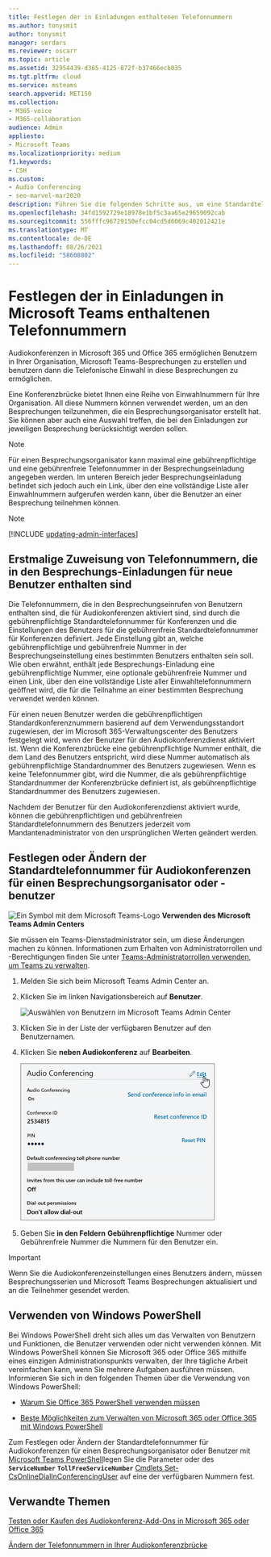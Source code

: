 ```yaml
---
title: Festlegen der in Einladungen enthaltenen Telefonnummern
ms.author: tonysmit
author: tonysmit
manager: serdars
ms.reviewer: oscarr
ms.topic: article
ms.assetid: 32954439-d365-4125-872f-b37466ecb035
ms.tgt.pltfrm: cloud
ms.service: msteams
search.appverid: MET150
ms.collection:
- M365-voice
- M365-collaboration
audience: Admin
appliesto:
- Microsoft Teams
ms.localizationpriority: medium
f1.keywords:
- CSH
ms.custom:
- Audio Conferencing
- seo-marvel-mar2020
description: Führen Sie die folgenden Schritte aus, um eine Standardtelefonnummer für Anrufer zu erstellen, die an einer Besprechung Microsoft Teams teilnehmen.
ms.openlocfilehash: 34fd1592729e18978e1bf5c3aa65e29659092cab
ms.sourcegitcommit: 556fffc96729150efcc04cd5d6069c402012421e
ms.translationtype: MT
ms.contentlocale: de-DE
ms.lasthandoff: 08/26/2021
ms.locfileid: "58608802"
---
```

# <a name="set-the-phone-numbers-included-on-invites-in-microsoft-teams"></a>Festlegen der in Einladungen in Microsoft Teams enthaltenen Telefonnummern

Audiokonferenzen in Microsoft 365 und Office 365 ermöglichen Benutzern in Ihrer Organisation, Microsoft Teams-Besprechungen zu erstellen und benutzern dann die Telefonische Einwahl in diese Besprechungen zu ermöglichen.
  
Eine Konferenzbrücke bietet Ihnen eine Reihe von Einwahlnummern für Ihre Organisation. All diese Nummern können verwendet werden, um an den Besprechungen teilzunehmen, die ein Besprechungsorganisator erstellt hat. Sie können aber auch eine Auswahl treffen, die bei den Einladungen zur jeweiligen Besprechung berücksichtigt werden sollen.
  
> [!NOTE]
> Für einen Besprechungsorganisator kann maximal eine gebührenpflichtige und eine gebührenfreie Telefonnummer in der Besprechungseinladung angegeben werden. Im unteren Bereich jeder Besprechungseinladung befindet sich jedoch auch ein Link, über den eine vollständige Liste aller Einwahlnummern aufgerufen werden kann, über die Benutzer an einer Besprechung teilnehmen können.

> [!NOTE]
> [!INCLUDE [updating-admin-interfaces](includes/updating-admin-interfaces.md)]
  
## <a name="initial-assignment-of-phone-numbers-that-are-included-in-the-meeting-invites-for-new-users"></a>Erstmalige Zuweisung von Telefonnummern, die in den Besprechungs-Einladungen für neue Benutzer enthalten sind

Die Telefonnummern, die in den Besprechungseinrufen von Benutzern enthalten sind, die für Audiokonferenzen aktiviert sind, sind durch die gebührenpflichtige Standardtelefonnummer für Konferenzen und die Einstellungen des Benutzers für die gebührenfreie Standardtelefonnummer für Konferenzen definiert. Jede Einstellung gibt an, welche gebührenpflichtige und gebührenfreie Nummer in der Besprechungseinstellung eines bestimmten Benutzers enthalten sein soll. Wie oben erwähnt, enthält jede Besprechungs-Einladung eine gebührenpflichtige Nummer, eine optionale gebührenfreie Nummer und einen Link, über den eine vollständige Liste aller Einwahltelefonnummern geöffnet wird, die für die Teilnahme an einer bestimmten Besprechung verwendet werden können.

Für einen neuen Benutzer werden die gebührenpflichtigen Standardkonferenznummern basierend auf dem Verwendungsstandort zugewiesen, der im Microsoft 365-Verwaltungscenter des Benutzers festgelegt wird, wenn der Benutzer für den Audiokonferenzdienst aktiviert ist. Wenn die Konferenzbrücke eine gebührenpflichtige Nummer enthält, die dem Land des Benutzers entspricht, wird diese Nummer automatisch als gebührenpflichtige Standardnummer des Benutzers zugewiesen. Wenn es keine Telefonnummer gibt, wird die Nummer, die als gebührenpflichtige Standardnummer der Konferenzbrücke definiert ist, als gebührenpflichtige Standardnummer des Benutzers zugewiesen.  

Nachdem der Benutzer für den Audiokonferenzdienst aktiviert wurde, können die gebührenpflichtigen und gebührenfreien Standardtelefonnummern des Benutzers jederzeit vom Mandantenadministrator von den ursprünglichen Werten geändert werden.

## <a name="set-or-change-the-default-audio-conferencing-phone-number-for-a-meeting-organizer-or-user"></a>Festlegen oder Ändern der Standardtelefonnummer für Audiokonferenzen für einen Besprechungsorganisator oder -benutzer

![Ein Symbol mit dem Microsoft Teams-Logo](media/teams-logo-30x30.png) **Verwenden des Microsoft Teams Admin Centers**

Sie müssen ein Teams-Dienstadministrator sein, um diese Änderungen machen zu können. Informationen zum Erhalten von Administratorrollen und -Berechtigungen finden Sie unter [Teams-Administratorrollen verwenden, um Teams zu verwalten](./using-admin-roles.md).

1. Melden Sie sich beim Microsoft Teams Admin Center an.

2. Klicken Sie im linken Navigationsbereich auf **Benutzer**.

    ![Auswählen von Benutzern im Microsoft Teams Admin Center](media/Admin-users.png)

3. Klicken Sie in der Liste der verfügbaren Benutzer auf den Benutzernamen.

4. Klicken Sie **neben Audiokonferenz** auf **Bearbeiten**.

    ![Klicken Sie neben Audiokonferenz auf Bearbeiten.](media/teams-set-phone-numbers-on-invites-image3.png)

5. Geben Sie **in den Feldern** **Gebührenpflichtige** Nummer oder Gebührenfreie Nummer die Nummern für den Benutzer ein.

> [!IMPORTANT]
> Wenn Sie die Audiokonferenzeinstellungen eines Benutzers ändern, müssen Besprechungsserien und Microsoft Teams Besprechungen aktualisiert und an die Teilnehmer gesendet werden.

## <a name="want-to-use-windows-powershell"></a>Verwenden von Windows PowerShell

Bei Windows PowerShell dreht sich alles um das Verwalten von Benutzern und Funktionen, die Benutzer verwenden oder nicht verwenden können. Mit Windows PowerShell können Sie Microsoft 365 oder Office 365 mithilfe eines einzigen Administrationspunkts verwalten, der Ihre tägliche Arbeit vereinfachen kann, wenn Sie mehrere Aufgaben ausführen müssen. Informieren Sie sich in den folgenden Themen über die Verwendung von Windows PowerShell:

- [Warum Sie Office 365 PowerShell verwenden müssen](/microsoft-365/enterprise/why-you-need-to-use-microsoft-365-powershell)

- [Beste Möglichkeiten zum Verwalten von Microsoft 365 oder Office 365 mit Windows PowerShell](/previous-versions//dn568025(v=technet.10))

Zum Festlegen oder Ändern der Standardtelefonnummer für Audiokonferenzen für einen Besprechungsorganisator oder Benutzer mit [Microsoft Teams PowerShell](/powershell/module/teams/?view=teams-ps)legen Sie die Parameter oder des **`ServiceNumber`** **`TollFreeServiceNumber`** [Cmdlets Set-CsOnlineDialInConferencingUser](/powershell/module/skype/set-CsOnlineDialInConferencingUser?view=skype-ps) auf eine der verfügbaren Nummern fest.

## <a name="related-topics"></a>Verwandte Themen

[Testen oder Kaufen des Audiokonferenz-Add-Ons in Microsoft 365 oder Office 365](/SkypeForBusiness/audio-conferencing-in-office-365/try-or-purchase-audio-conferencing-in-office-365)

[Ändern der Telefonnummern in Ihrer Audiokonferenzbrücke](change-the-phone-numbers-on-your-audio-conferencing-bridge.md)
